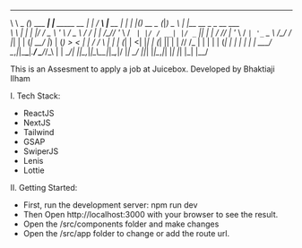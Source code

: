    __        _          _                 _     ___ _           _    _   _        _ _    _____ _ _                     
   \ \ _   _(_) ___ ___| |__   _____  __ | |   / __\ |__   __ _| | _| |_(_) __ _ (_|_)   \_   \ | |__   __ _ _ __ ___  
    \ \ | | | |/ __/ _ \ '_ \ / _ \ \/ / | |  /__\// '_ \ / _` | |/ / __| |/ _` || | |    / /\/ | '_ \ / _` | '_ ` _ \ 
 /\_/ / |_| | | (_|  __/ |_) | (_) >  <  | | / \/  \ | | | (_| |   <| |_| | (_| || | | /\/ /_ | | | | | (_| | | | | | |
 \___/ \__,_|_|\___\___|_.__/ \___/_/\_\ | | \_____/_| |_|\__,_|_|\_\\__|_|\__,_|/ |_| \____/ |_|_| |_|\__,_|_| |_| |_|
                                         |_|                                   |__/                                    


This is an Assesment to apply a job at Juicebox. Developed by Bhaktiaji Ilham

I. Tech Stack:
- ReactJS
- NextJS
- Tailwind
- GSAP
- SwiperJS
- Lenis
- Lottie

II. Getting Started:
- First, run the development server: npm run dev
- Then Open http://localhost:3000 with your browser to see the result.
- Open the /src/components folder and make changes
- Open the /src/app folder to change or add the route url.




